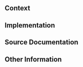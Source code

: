 <!--
Thank you for contributing to Source Academy!
The template below was made to help both you and the reviewers understand
your changes. Please fill it up to the best of your ability.
(These are comments, they won't be shown in the "preview")
-->

## Context
<!-- Please link to a Github issue (type `#` to autocomplete issue) -->
<!-- Or provide a brief explanation about the problem -->

## Implementation
<!-- Explain how your solution solves the problem -->
<!-- If it affects UI, an image or gif is greatly encouraged. -->

## Source Documentation
<!--
If you're making a PR which changes the behavior of js-lang
please include a link to the relevant section of the updated source documentation here
-->

## Other Information
<!--
This section is optional, it's for stuff like:
- Any questions you may have
- Any assistance you need
- Any tasks that are incomplete
- Letting us know that you're new to this (so we know how much to help out)
- Random gifs and emojis
-->

